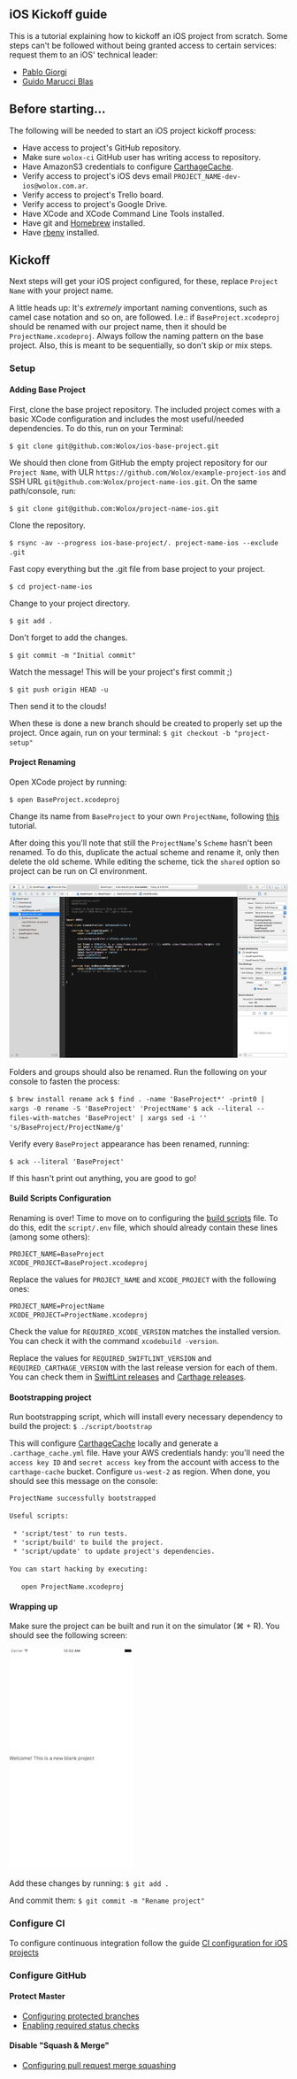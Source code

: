 iOS Kickoff guide
-----------------

This is a tutorial explaining how to kickoff an iOS project from scratch. Some steps can't be followed without being granted access to certain services: request them to an iOS' technical leader:

* [Pablo Giorgi](mailto:pablo.giorgi@wolox.com.ar)
* [Guido Marucci Blas](mailto:guidomb@wolox.com.ar)

## Before starting...

The following will be needed to start an iOS project kickoff process:

* Have access to project's GitHub repository.
* Make sure `wolox-ci` GitHub user has writing access to repository.
* Have AmazonS3 credentials to configure [CarthageCache](https://github.com/guidomb/carthage_cache).
* Verify access to project's iOS devs email `PROJECT_NAME-dev-ios@wolox.com.ar`.
* Verify access to project's Trello board.
* Verify access to project's Google Drive.
* Have XCode and XCode Command Line Tools installed.
* Have git and [Homebrew](https://brew.sh) installed.
* Have [rbenv](https://github.com/rbenv/rbenv) installed.

## Kickoff

Next steps will get your iOS project configured, for these, replace `Project Name` with your project name.

A little heads up: It's *extremely* important naming conventions, such as camel case notation and so on, are followed. I.e.: if `BaseProject.xcodeproj` should be renamed with our project name, then it should be `ProjectName.xcodeproj`. Always follow the naming pattern on the base project. Also, this is meant to be sequentially, so don't skip or mix steps.

### Setup

#### Adding Base Project

First, clone the base project repository. The included project comes with a basic XCode configuration and includes the most useful/needed dependencies. To do this, run on your Terminal:

`$ git clone git@github.com:Wolox/ios-base-project.git`

We should then clone from GitHub the empty project repository for our `Project Name`, with ULR `https://github.com/Wolox/example-project-ios` and SSH URL `git@github.com:Wolox/project-name-ios.git`. On the same path/console, run:

`$ git clone git@github.com:Wolox/project-name-ios.git`

Clone the repository.

`$ rsync -av --progress ios-base-project/. project-name-ios --exclude .git`

Fast copy everything but the .git file from base project to your project.

`$ cd project-name-ios`

Change to your project directory.

`$ git add .`

Don't forget to add the changes.

`$ git commit -m "Initial commit"`

Watch the message! This will be your project's first commit ;)

`$ git push origin HEAD -u`

Then send it to the clouds!

When these is done a new branch should be created to properly set up the project. Once again, run on your terminal:
`$ git checkout -b "project-setup" `

#### Project Renaming

Open XCode project by running:

`$ open BaseProject.xcodeproj`

Change its name from `BaseProject` to your own `ProjectName`, following [this]((https://developer.apple.com/library/ios/recipes/xcode_help-project_editor/RenamingaProject/RenamingaProject.html)) tutorial.

After doing this you'll note that still the `ProjectName`'s `Scheme` hasn't been renamed. To do this, duplicate the actual scheme and rename it, only then delete the old scheme. While editing the scheme, tick the `shared` option so project can be run on CI environment.

![rename scheme](./resources/xcode-scheme-rename.gif)

Folders and groups should also be renamed. Run the following on your console to fasten the process:

`$ brew install rename ack`
`$ find . -name 'BaseProject*' -print0 | xargs -0 rename -S 'BaseProject' 'ProjectName'`
`$ ack --literal --files-with-matches 'BaseProject' | xargs sed -i '' 's/BaseProject/ProjectName/g'`

Verify every `BaseProject` appearance has been renamed, running:

`$ ack --literal 'BaseProject'`

If this hasn't print out anything, you are good to go!

#### Build Scripts Configuration

Renaming is over! Time to move on to configuring the [build scripts](https://github.com/guidomb/ios-scripts) file. To do this, edit the `script/.env` file, which should already contain these lines (among some others):

```
PROJECT_NAME=BaseProject
XCODE_PROJECT=BaseProject.xcodeproj
```

Replace the values for `PROJECT_NAME` and `XCODE_PROJECT` with the following ones:

```
PROJECT_NAME=ProjectName
XCODE_PROJECT=ProjectName.xcodeproj
```

Check the value for `REQUIRED_XCODE_VERSION` matches the installed version. You can check it with the command `xcodebuild -version`.

Replace the values for `REQUIRED_SWIFTLINT_VERSION` and `REQUIRED_CARTHAGE_VERSION` with the last release version for each of them.
You can check them in [SwiftLint releases](https://github.com/realm/SwiftLint/releases) and [Carthage releases](https://github.com/Carthage/Carthage/releases).

#### Bootstrapping project

Run bootstrapping script, which will install every necessary dependency to build the project:
`$ ./script/bootstrap `

This will configure [CarthageCache](https://github.com/guidomb/carthage_cache) locally and generate a `.carthage_cache.yml` file. Have your AWS credentials handy: you'll need the `access key ID` and `secret access key` from the account with access to the `carthage-cache` bucket. Configure `us-west-2` as region. When done, you should see this message on the console:

```
ProjectName successfully bootstrapped

Useful scripts:

 * 'script/test' to run tests.
 * 'script/build' to build the project.
 * 'script/update' to update project's dependencies.

You can start hacking by executing:

   open ProjectName.xcodeproj

```

#### Wrapping up

Make sure the project can be built and run it on the simulator (⌘ + R). You should see the following screen:

![base project screenshot](./resources/base-project-screenshot.png)

Add these changes by running:
`$ git add .`

And commit them:
`$ git commit -m "Rename project"`

### Configure CI

To configure continuous integration follow the guide [CI configuration for iOS projects](./configure-ci/README.md)

### Configure GitHub

#### Protect Master

* [Configuring protected branches](https://help.github.com/articles/configuring-protected-branches/)
* [Enabling required status checks](https://help.github.com/articles/enabling-required-status-checks/)

#### Disable "Squash & Merge"

* [Configuring pull request merge squashing](https://help.github.com/articles/configuring-pull-request-merge-squashing/)
